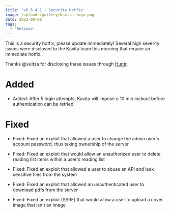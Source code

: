 ```yaml
---
title: 'v0.5.4.1 - Security Hotfix'
image: /uploads/gallery/kavita-logo.png
date: 2022-08-08
tags:
  - 'Release'
---
```


This is a security hotfix, please update immediately! Several high severity issues were disclosed to the Kavita team this morning that require an immediate hotfix.



Thanks @vultza for disclosing these issues through [Huntr](https://huntr.dev/repos/kareadita/kavita/).



# Added

- Added: After 5 login attempts, Kavita will impose a 10 min lockout before authentication can be retried



# Fixed

- Fixed: Fixed an exploit that allowed a user to change the admin user's account password, thus taking ownership of the server

- Fixed: Fixed an exploit that would allow an unauthorized user to delete reading list items within a user's reading list 

- Fixed: Fixed an exploit that allowed a user to abuse an API and leak sensitive files from the system

- Fixed: Fixed an exploit that allowed an unauthenticated user to download pdfs from the server

- Fixed: Fixed an exploit (SSRF) that would allow a user to upload a cover image that isn't an image



